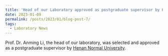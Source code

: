 ```yaml
---
title: 'Head of our Laboratory approved as postgraduate supervisor by Henan Normal University'
date: 2023-01-09
permalink: /posts/2023/01/blog-post-7/
tags:
  - Laboratory News
---
```


Prof. Dr. Anming Li, the head of our laboratory, was selected and approved as a postgraduate supervisor by [Henan Normal University](https://www.htu.edu.cn/physics/2022/1209/c2223a260348/page.htm).
